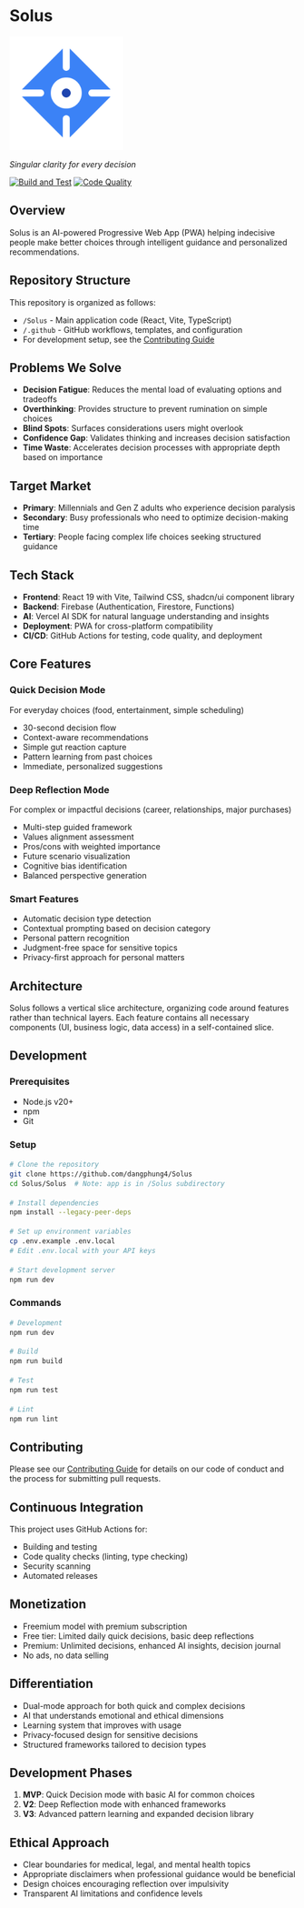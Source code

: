 # Solus

<img src="/Solus/public/favicon.svg" alt="Solus" width="200" height="200">

*Singular clarity for every decision*

[![Build and Test](https://github.com/dangphung4/Solus/actions/workflows/build-test.yml/badge.svg)](https://github.com/dangphung4/Solus/actions/workflows/build-test.yml)
[![Code Quality](https://github.com/dangphung4/Solus/actions/workflows/code-quality.yml/badge.svg)](https://github.com/dangphung4/Solus/actions/workflows/code-quality.yml)

## Overview

Solus is an AI-powered Progressive Web App (PWA) helping indecisive people make better choices through intelligent guidance and personalized recommendations.

## Repository Structure

This repository is organized as follows:

- `/Solus` - Main application code (React, Vite, TypeScript)
- `/.github` - GitHub workflows, templates, and configuration
- For development setup, see the [Contributing Guide](CONTRIBUTING.md)

## Problems We Solve

- **Decision Fatigue**: Reduces the mental load of evaluating options and tradeoffs
- **Overthinking**: Provides structure to prevent rumination on simple choices
- **Blind Spots**: Surfaces considerations users might overlook
- **Confidence Gap**: Validates thinking and increases decision satisfaction
- **Time Waste**: Accelerates decision processes with appropriate depth based on importance

## Target Market

- **Primary**: Millennials and Gen Z adults who experience decision paralysis
- **Secondary**: Busy professionals who need to optimize decision-making time
- **Tertiary**: People facing complex life choices seeking structured guidance

## Tech Stack

- **Frontend**: React 19 with Vite, Tailwind CSS, shadcn/ui component library
- **Backend**: Firebase (Authentication, Firestore, Functions)
- **AI**: Vercel AI SDK for natural language understanding and insights
- **Deployment**: PWA for cross-platform compatibility
- **CI/CD**: GitHub Actions for testing, code quality, and deployment

## Core Features

### Quick Decision Mode

For everyday choices (food, entertainment, simple scheduling)

- 30-second decision flow
- Context-aware recommendations
- Simple gut reaction capture
- Pattern learning from past choices
- Immediate, personalized suggestions

### Deep Reflection Mode

For complex or impactful decisions (career, relationships, major purchases)

- Multi-step guided framework
- Values alignment assessment
- Pros/cons with weighted importance
- Future scenario visualization
- Cognitive bias identification
- Balanced perspective generation

### Smart Features

- Automatic decision type detection
- Contextual prompting based on decision category
- Personal pattern recognition
- Judgment-free space for sensitive topics
- Privacy-first approach for personal matters

## Architecture

Solus follows a vertical slice architecture, organizing code around features rather than technical layers. Each feature contains all necessary components (UI, business logic, data access) in a self-contained slice.

## Development

### Prerequisites

- Node.js v20+
- npm
- Git

### Setup

```bash
# Clone the repository
git clone https://github.com/dangphung4/Solus
cd Solus/Solus  # Note: app is in /Solus subdirectory

# Install dependencies
npm install --legacy-peer-deps

# Set up environment variables
cp .env.example .env.local
# Edit .env.local with your API keys

# Start development server
npm run dev
```

### Commands

```bash
# Development
npm run dev

# Build
npm run build

# Test
npm run test

# Lint
npm run lint
```

## Contributing

Please see our [Contributing Guide](CONTRIBUTING.md) for details on our code of conduct and the process for submitting pull requests.

## Continuous Integration

This project uses GitHub Actions for:

- Building and testing
- Code quality checks (linting, type checking)
- Security scanning
- Automated releases

## Monetization

- Freemium model with premium subscription
- Free tier: Limited daily quick decisions, basic deep reflections
- Premium: Unlimited decisions, enhanced AI insights, decision journal
- No ads, no data selling

## Differentiation

- Dual-mode approach for both quick and complex decisions
- AI that understands emotional and ethical dimensions
- Learning system that improves with usage
- Privacy-focused design for sensitive decisions
- Structured frameworks tailored to decision types

## Development Phases

1. **MVP**: Quick Decision mode with basic AI for common choices
2. **V2**: Deep Reflection mode with enhanced frameworks
3. **V3**: Advanced pattern learning and expanded decision library

## Ethical Approach

- Clear boundaries for medical, legal, and mental health topics
- Appropriate disclaimers when professional guidance would be beneficial
- Design choices encouraging reflection over impulsivity
- Transparent AI limitations and confidence levels